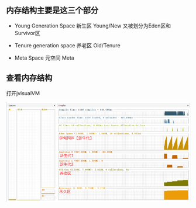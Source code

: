 ## 内存结构主要是这三个部分

- Young Generation Space 新生区 Young/New 又被划分为Eden区和Survivor区

- Tenure generation space 养老区 Old/Tenure

- Meta Space 元空间 Meta



## 查看内存结构

打开jvisualVM

![image-20230426002531802](image/25.%E5%A0%86%E7%9A%84%E5%86%85%E5%AD%98%E7%BB%93%E6%9E%84/image-20230426002531802.png)